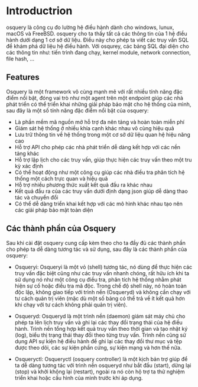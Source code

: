 # Introductrion

osquery là công cụ đo lường hệ điều hành dành cho windows, lunux, macOS và FreeBSD. 
osquery cho ta thấy tất cả các thông tin của 1 hệ điều hành dưới dạng 1 cơ sở dữ liệu. Điều này cho phép ta viết các truy vấn SQL để khám phá dữ liệu hệ điều hành. Với osqurey, các bảng SQL đại diện cho các thông tin như: tiến trình đang chạy, kernel module, network connection, file hash, ...

## Features

Osquery là một framework vô cùng mạnh mẽ với rất nhiều tính năng đặc điểm nổi bật, đóng vai trò như một agent trên một endpoint giúp các nhà phát triển có thể triển khai những giải pháp bảo mật cho hệ thống của mình, sau đây là một số tính năng đặc điểm nổi bật của osquery:

- Là phần mềm mã nguồn mở hỗ trợ đa nên tảng và hoàn toàn miễn phí
- Giám sát hệ thống ở nhiều khía cạnh khác nhau vô cùng hiệu quả
- Lưu trữ thông tin về hệ thống trong một cơ sở dữ liệu quan hệ hiệu năng cao
- Hỗ trợ API cho phép các nhà phát triển dễ dàng kết hợp với các nền tảng khác
- Hỗ trợ lập lịch cho các truy vấn, giúp thực hiện các truy vấn theo một tru kỳ xác định
- Có thể hoạt động như một công cụ giúp các nhà điều tra phân tích hệ thống một cách trực quan và hiệu quả
- Hỗ trợ nhiều phương thức xuất kết quả đầu ra khác nhau
- Kết quả đầu ra của các truy vấn dưới định dạng json giúp dễ dàng thao tác và chuyển đổi
- Có thể dễ dàng triển khai kết hợp với các mô hình khác nhau tạo nên các giải pháp bảo mật toàn diện

## Các thành phần của Osquery

Sau khi cài đặt osquery cung cấp kèm theo cho ta đầy đủ các thành phần cho phép ta dễ dàng tương tác và sử dụng, sau đây là các thành phần của osquery:

- Osqueryi: Osqueryi là một vỏ (shell) tương tác, nó dùng để thực hiện các truy vấn đặc biệt cũng như các truy vấn nhanh chóng, rất hữu ích khi ta sử dụng nó như một công cụ điều tra, phân tích hệ thống nhằm phát hiện sự cố hoặc điều tra mã độc. Trong chế độ shell này, nó hoàn toàn độc lập, không giao tiếp với trình nền (Osqueryd) và không cần chạy với tư cách quản trị viên (mặc dù một số bảng có thể trả về ít kết quả hơn khi chạy với tư cách không phải quản trị viên).

- Osqueryd: Osqueryd là một trình nền (daemon) giám sát máy chủ cho phép ta lên lịch truy vấn và ghi lại các thay đổi trạng thái của hệ điều hành. Trình nền tổng hợp kết quả truy vấn theo thời gian và tạo nhật ký (log), biểu thị trạng thái thay đổi theo từng truy vấn. Trình nền cũng sử dụng API sự kiện hệ điều hành để ghi lại các thay đổi thư mục và tệp được theo dõi, các sự kiện phần cứng, sự kiện mạng và hơn thế nữa.

- Osqueryctl: Osqueryctl (osquery controller) là một kịch bản trợ giúp để ta dễ dàng tương tác với trình nền osqueryd như bắt đầu (start), dừng lại (stop) và khởi khộng lại (restart), ngoài ra nó còn hộ trợ ta thử nghiệm triển khai hoặc cấu hình của mình trước khi áp dụng.

